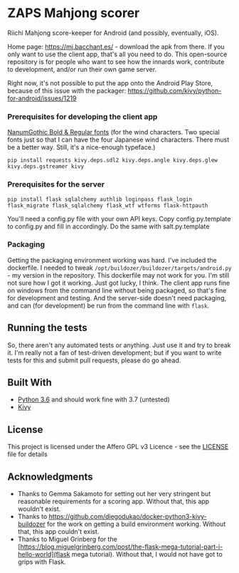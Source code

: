 # ZAPS Mahjong scorer

Riichi Mahjong score-keeper for Android (and possibly, eventually, iOS).

Home page: https://mj.bacchant.es/  - download the apk from there. If you only want to use the client app, that's all you need to do. This open-source repository is for people who want to see how the innards work, contribute to development, and/or run their own game server.

Right now, it's not possible to put the app onto the Android Play Store, because of this issue with the packager: https://github.com/kivy/python-for-android/issues/1219


### Prerequisites for developing the client app

[NanumGothic Bold & Regular fonts](https://fonts.google.com/specimen/Nanum+Gothic) (for the wind characters. Two special fonts just so that I can have the four Japanese wind characters. There must be a better way. Still, it's a nice-enough typeface.)

```
pip install requests kivy.deps.sdl2 kivy.deps.angle kivy.deps.glew kivy.deps.gstreamer kivy
```

### Prerequisites for the server

```
pip install flask sqlalchemy authlib loginpass flask_login flask_migrate flask_sqlalchemy flask_wtf wtforms flask-httpauth
```

You'll need a config.py file with your own API keys. Copy config.py.template to config.py and fill in accordingly. Do the same with salt.py.template

### Packaging

Getting the packaging environment working was hard. I've included the dockerfile. I needed to tweak 
`/opt/buildozer/buildozer/targets/android.py` - my version in the repository. This dockerfile may not work for you. I'm still not sure how I got it working. Just got lucky, I think. The client app runs fine on windows from the command line without being packaged, so that's fine for development and testing. And the server-side doesn't need packaging, and can (for development) be run from the command line with `flask`.


## Running the tests

So, there aren't any automated tests or anything. Just use it and try to break it. I'm really not a fan of test-driven development; but if you want to write tests for this and submit pull requests, please do go ahead.


## Built With

* [Python 3.6](https://python.org/) and should work fine with 3.7 (untested)
* [Kivy](https://kivy.org/)


## License

This project is licensed under the Affero GPL v3 Licence - see the [LICENSE](LICENSE) file for details


## Acknowledgments

* Thanks to Gemma Sakamoto for setting out her very stringent but reasonable requirements for a scoring app. Without that, this app wouldn't exist.
* Thanks to https://github.com/diegodukao/docker-python3-kivy-buildozer for the work on getting a build environment working. Without that, this app couldn't exist.
* Thanks to Miguel Grinberg for the [https://blog.miguelgrinberg.com/post/the-flask-mega-tutorial-part-i-hello-world](flask mega tutorial). Without that, I would not have got to grips with Flask.